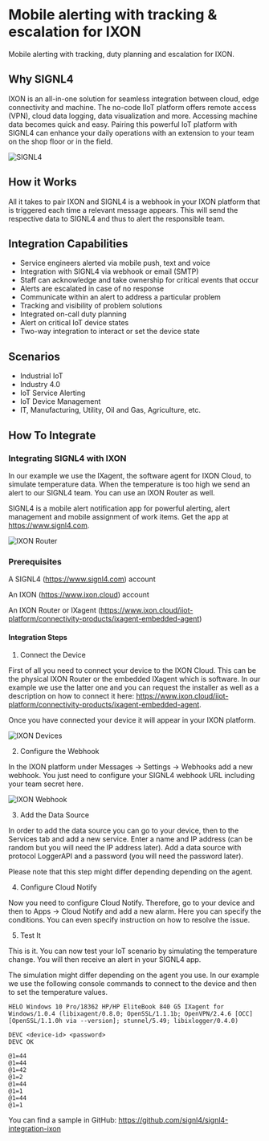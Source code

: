 # Mobile alerting with tracking & escalation for IXON

Mobile alerting with tracking, duty planning and escalation for IXON.

## Why SIGNL4

IXON is an all-in-one solution for seamless integration between cloud, edge connectivity and machine. The no-code IIoT platform offers remote access (VPN), cloud data logging, data visualization and more. Accessing machine data becomes quick and easy. Pairing this powerful IoT platform with SIGNL4 can enhance your daily operations with an extension to your team on the shop floor or in the field.

![SIGNL4](ixon-signl4.png)

## How it Works

All it takes to pair IXON and SIGNL4 is a webhook in your IXON platform that is triggered each time a relevant message appears. This will send the respective data to SIGNL4 and thus to alert the responsible team.

## Integration Capabilities

- Service engineers alerted via mobile push, text and voice
- Integration with SIGNL4 via webhook or email (SMTP)
- Staff can acknowledge and take ownership for critical events that occur
- Alerts are escalated in case of no response
- Communicate within an alert to address a particular problem
- Tracking and visibility of problem solutions
- Integrated on-call duty planning
- Alert on critical IoT device states
- Two-way integration to interact or set the device state

## Scenarios

- Industrial IoT
- Industry 4.0
- IoT Service Alerting
- IoT Device Management
- IT, Manufacturing, Utility, Oil and Gas, Agriculture, etc.

## How To Integrate

### Integrating SIGNL4 with IXON

In our example we use the IXagent, the software agent for IXON Cloud, to simulate temperature data. When the temperature is too high we send an alert to our SIGNL4 team. You can use an IXON Router as well.

SIGNL4 is a mobile alert notification app for powerful alerting, alert management and mobile assignment of work items. Get the app at https://www.signl4.com.

![IXON Router](ixon-router.jpg)

### Prerequisites

A SIGNL4 (https://www.signl4.com) account

An IXON (https://www.ixon.cloud) account

An IXON Router or IXagent (https://www.ixon.cloud/iiot-platform/connectivity-products/ixagent-embedded-agent)

#### Integration Steps

1. Connect the Device  

First of all you need to connect your device to the IXON Cloud. This can be the physical IXON Router or the embedded IXagent which is software. In our example we use the latter one and you can request the installer as well as a description on how to connect it here: https://www.ixon.cloud/iiot-platform/connectivity-products/ixagent-embedded-agent.

Once you have connected your device it will appear in your IXON platform.

![IXON Devices](ixon-devices.png)

2. Configure the Webhook  

In the IXON platform under Messages -> Settings -> Webhooks add a new webhook. You just need to configure your SIGNL4 webhook URL including your team secret here.

![IXON Webhook](ixon-webhook.png)

3. Add the Data Source  

In order  to add the data source you can go to your device, then to the Services tab and add a new service. Enter a name and IP address (can be random but you will need the IP address later). Add a data source with protocol LoggerAPI and a password (you will need the password later).

Please note that this step might differ depending depending on the agent.

4. Configure Cloud Notify  

Now you need to configure Cloud Notify. Therefore, go to your device and then to Apps -> Cloud Notify and add a new alarm. Here you can specify the conditions. You can even specify instruction on how to resolve the issue.

5. Test It  

This is it. You can now test your IoT scenario by simulating the temperature change. You will then receive an alert in your SIGNL4 app.

The simulation might differ depending on the agent you use. In our example we use the following console commands to connect to the device and then to set the temperature values.

```
HELO Windows 10 Pro/18362 HP/HP EliteBook 840 G5 IXagent for Windows/1.0.4 (libixagent/0.8.0; OpenSSL/1.1.1b; OpenVPN/2.4.6 [OCC] [OpenSSL/1.1.0h via --version]; stunnel/5.49; libixlogger/0.4.0)

DEVC <device-id> <password>
DEVC OK

@1=44
@1=44
@1=42
@1=2
@1=44
@1=1
@1=44
@1=1
```

You can find a sample in GitHub:
https://github.com/signl4/signl4-integration-ixon
